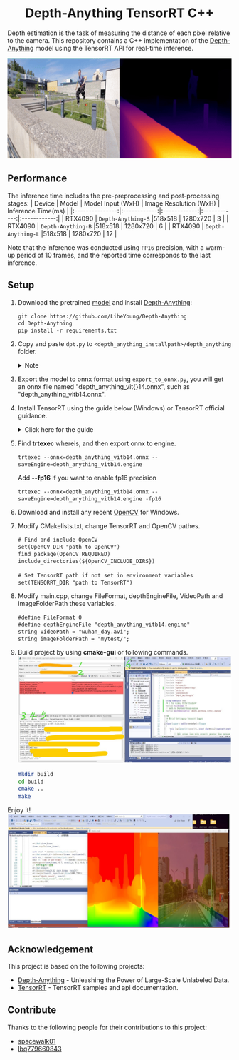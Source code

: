 
<h1 align="center"><span>Depth-Anything TensorRT C++</span></h1>

Depth estimation is the task of measuring the distance of each pixel relative to the camera. This repository contains a C++ implementation of the [Depth-Anything](https://github.com/LiheYoung/Depth-Anything) model using the TensorRT API for real-time inference.

<p align="center" margin: 0 auto;>
  <img src="assets/parkour_merged.gif" height="225px" width="800px" />
</p>

## Performance
The inference time includes the pre-preprocessing and post-processing stages:
| Device          | Model | Model Input (WxH) |  Image Resolution (WxH)     | Inference Time(ms) |
|:---------------:|:------------:|:------------:|:------------:|:------------:|
| RTX4090        | `Depth-Anything-S`  |518x518  |  1280x720    | 3     |
| RTX4090        | `Depth-Anything-B`  |518x518  |  1280x720    | 6     |
| RTX4090        | `Depth-Anything-L`  |518x518  |  1280x720    | 12     |

Note that the inference was conducted using `FP16` precision, with a warm-up period of 10 frames, and the reported time corresponds to the last inference.

## Setup 

1. Download the pretrained [model](https://huggingface.co/spaces/LiheYoung/Depth-Anything/tree/main/checkpoints) and install [Depth-Anything](https://github.com/LiheYoung/Depth-Anything):
   ```
   git clone https://github.com/LiheYoung/Depth-Anything
   cd Depth-Anything
   pip install -r requirements.txt
   ```

2. Copy and paste `dpt.py` to `<depth_anything_installpath>/depth_anything` folder.


    <details>
    <summary>Note</summary>
       Here I've only removed a squeeze operation at the end of model's forward function in `dpt.py` to avoid conflicts with TensorRT
    </details>       
    
3. Export the model to onnx format using `export_to_onnx.py`, you will get an onnx file named "depth_anything_vit{}14.onnx", such as "depth_anything_vitb14.onnx".
4. Install TensorRT using the guide below (Windows) or TensorRT official guidance.
    <details>
    <summary>Click here for the guide</summary>  
      
    1. Download the [TensorRT](https://developer.nvidia.com/tensorrt) zip file that matches the Windows version you are using.
    2. Choose where you want to install TensorRT. The zip file will install everything into a subdirectory called `TensorRT-8.x.x.x`. This new subdirectory will be referred to as `<installpath>` in the steps below.
    3. Unzip the `TensorRT-8.x.x.x.Windows10.x86_64.cuda-x.x.zip` file to the location that you chose. Where:
    - `8.x.x.x` is your TensorRT version
    - `cuda-x.x` is CUDA version `11.6`, `11.8` or `12.0`
    4. Add the TensorRT library files to your system `PATH`. To do so, copy the DLL files from `<installpath>/lib` to your CUDA installation directory, for example, `C:\Program Files\NVIDIA GPU Computing Toolkit\CUDA\vX.Y\bin`, where `vX.Y` is your CUDA version. The CUDA installer should have already added the CUDA path to your system PATH.
    5. Ensure that the following is present in your Visual Studio Solution project properties:
    - `<installpath>/lib` has been added to your PATH variable and is present under **VC++ Directories > Executable Directories**.
    - `<installpath>/include` is present under **C/C++ > General > Additional Directories**.
    - nvinfer.lib and any other LIB files that your project requires are present under **Linker > Input > Additional Dependencies**.
    </details>


5. Find **trtexec** whereis, and then export onnx to engine.
   ```
   trtexec --onnx=depth_anything_vitb14.onnx --saveEngine=depth_anything_vitb14.engine
   ```

   Add **--fp16** if you want to enable fp16 precision
   ```
   trtexec --onnx=depth_anything_vitb14.onnx --saveEngine=depth_anything_vitb14.engine -fp16
   ```

6. Download and install any recent [OpenCV](https://opencv.org/releases/) for Windows.
    
7. Modify CMakelists.txt, change TensorRT and OpenCV pathes.
   ```
   # Find and include OpenCV
   set(OpenCV_DIR "path to OpenCV")
   find_package(OpenCV REQUIRED)
   include_directories(${OpenCV_INCLUDE_DIRS})
   
   # Set TensorRT path if not set in environment variables
   set(TENSORRT_DIR "path to TensorRT")
   ```

8. Modify main.cpp, change FileFormat, depthEngineFile, VideoPath and imageFolderPath these variables.
   ```
   #define FileFormat 0 
   #define depthEngineFile "depth_anything_vitb14.engine"
   string VideoPath = "wuhan_day.avi";
   string imageFolderPath = "mytest/";
   ```
  
9. Build project by using **cmake-gui** or following commands.
   ![1.jpg](assets/1.jpg "1.jpg")
   ```bash
   mkdir build
   cd build
   cmake ..
   make
   ```

Enjoy it!
![2.jpg](assets/2.jpg "2.jpg")

## Acknowledgement
This project is based on the following projects:
- [Depth-Anything](https://github.com/LiheYoung/Depth-Anything) - Unleashing the Power of Large-Scale Unlabeled Data.
- [TensorRT](https://github.com/NVIDIA/TensorRT/tree/release/8.6/samples) - TensorRT samples and api documentation.

## Contribute
Thanks to the following people for their contributions to this project:

- [spacewalk01](https://github.com/spacewalk01)
- [lbq779660843](https://github.com/lbq779660843)